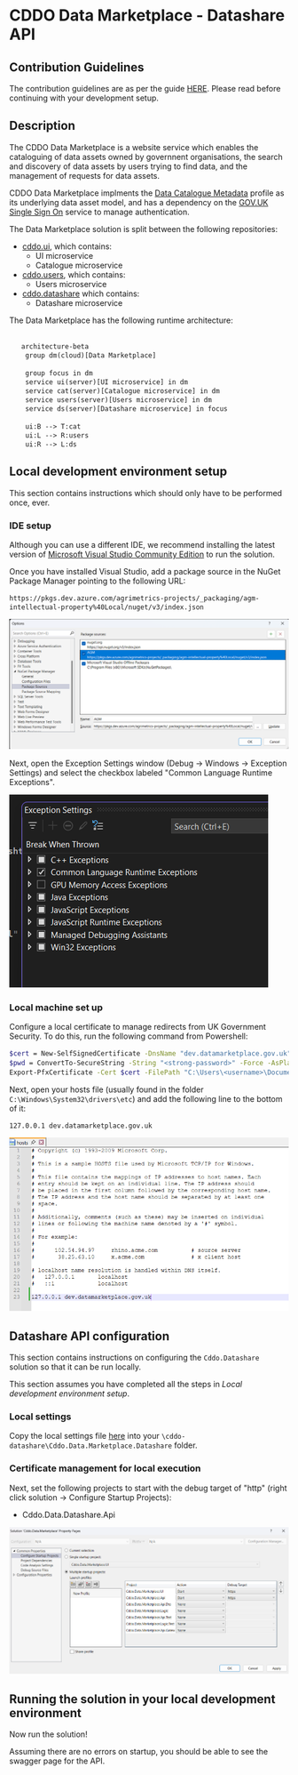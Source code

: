 # CDDO Data Marketplace - Datashare API

<!-- [![Join us on Slack](https://img.shields.io/badge/slack-chat-green.svg?logo=slack)](https://TBC)
![Contributors](https://img.shields.io/badge/contributors-11-blue?logo=github)
![Issues](https://img.shields.io/badge/issues-9_open-purple)
[![Licence](https://img.shields.io/badge/license-MIT-orange)](http://choosealicense.com/licenses/mit/) -->

## Contribution Guidelines

The contribution guidelines are as per the guide [HERE](./readme/CONTRIBUTING.md). Please read before continuing with your development setup.

## Description

The CDDO Data Marketplace is a website service which enables the cataloguing of data assets owned by governnent organisations, the search and discovery of data assets by users trying to find data, and the management of requests for data assets.

CDDO Data Marketplace implments the [Data Catalogue Metadata](https://github.com/co-cddo/data-catalogue-metadata) profile as its underlying data asset model, and has a dependency on the [GOV.UK Single Sign On](https://sso.service.security.gov.uk/) service to manage authentication.

The Data Marketplace solution is split between the following repositories:

- [cddo.ui](https://github.com/co-cddo/data-marketplace-beta), which contains:
  - UI microservice
  - Catalogue microservice
- [cddo.users](https://github.com/co-cddo/data-marketplace-beta-users), which contains:
  - Users microservice
- [cddo.datashare](https://github.com/co-cddo/data-marketplace-beta-datashare) which contains:
  - Datashare microservice

The Data Marketplace has the following runtime architecture:

```mermaid
  
   architecture-beta
    group dm(cloud)[Data Marketplace]

    group focus in dm
    service ui(server)[UI microservice] in dm
    service cat(server)[Catalogue microservice] in dm
    service users(server)[Users microservice] in dm
    service ds(server)[Datashare microservice] in focus

    ui:B --> T:cat
    ui:L --> R:users
    ui:R --> L:ds
```

## Local development environment setup

This section contains instructions which should only have to be performed once, ever. 

### IDE setup 

Although you can use a different IDE, we recommend installing the latest version of [Microsoft Visual Studio Community Edition](https://visualstudio.microsoft.com/vs/community/) to run the solution.  

Once you have installed Visual Studio, add a package source in the NuGet Package Manager pointing to the following URL:

    https://pkgs.dev.azure.com/agrimetrics-projects/_packaging/agm-intellectual-property%40Local/nuget/v3/index.json

![NuGet package sources](./readme/package%20source.png) 

Next, open the Exception Settings window (Debug -> Windows -> Exception Settings) and select the checkbox labeled "Common Language Runtime Exceptions". 

![Exception settings](./readme/exception%20settings.png) 

### Local machine set up

Configure a local certificate to manage redirects from UK Government Security. To do this, run the following command from Powershell:

``` sh
$cert = New-SelfSignedCertificate -DnsName "dev.datamarketplace.gov.uk" -CertStoreLocation "cert:\LocalMachine\My" -KeyUsage DigitalSignature -KeyExportPolicy Exportable -NotAfter (Get-Date).AddYears(1)
$pwd = ConvertTo-SecureString -String "<strong-password>" -Force -AsPlainText
Export-PfxCertificate -Cert $cert -FilePath "C:\Users\<username>\Documents\dev-cddo.pfx" -Password $pwd
```

Next, open your hosts file (usually found in the folder `C:\Windows\System32\drivers\etc`) and add the following line to the bottom of it:

    127.0.0.1 dev.datamarketplace.gov.uk

![hosts file](./readme/hosts.png) 

## Datashare API configuration  

This section contains instructions on configuring the `Cddo.Datashare` solution so that it can be run locally. 

This section assumes you have completed all the steps in *Local development environment setup*.

### Local settings

Copy the local settings file [here](./readme/appsettings.datashare/appsettings.Development.json) into your `\cddo-datashare\Cddo.Data.Marketplace.Datashare` folder.

### Certificate management for local execution 

Next, set the following projects to start with the debug target of "http" (right click solution -> Configure Startup Projects):

- Cddo.Data.Datashare.Api

![Configure Startup Projects in Visual Studio](./readme/startup.png)

## Running the solution in your local development environment

Now run the solution!

Assuming there are no errors on startup, you should be able to see the swagger page for the API. 









